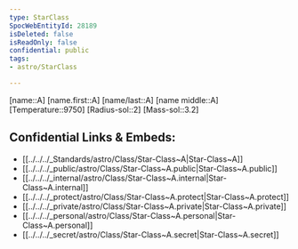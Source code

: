 ```yaml
---
type: StarClass
SpocWebEntityId: 28189
isDeleted: false
isReadOnly: false
confidential: public
tags:
- astro/StarClass

---
```

[name::A]
[name.first::A]
[name/last::A]
[name middle::A]
[Temperature::9750]
[Radius-sol::2]
[Mass-sol::3.2]




## Confidential Links & Embeds: 
- [[../../../_Standards/astro/Class/Star-Class~A|Star-Class~A]] 
- [[../../../_public/astro/Class/Star-Class~A.public|Star-Class~A.public]] 
- [[../../../_internal/astro/Class/Star-Class~A.internal|Star-Class~A.internal]] 
- [[../../../_protect/astro/Class/Star-Class~A.protect|Star-Class~A.protect]] 
- [[../../../_private/astro/Class/Star-Class~A.private|Star-Class~A.private]] 
- [[../../../_personal/astro/Class/Star-Class~A.personal|Star-Class~A.personal]] 
- [[../../../_secret/astro/Class/Star-Class~A.secret|Star-Class~A.secret]]

